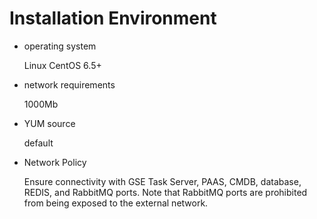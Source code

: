# Installation Environment

- operating system

   Linux CentOS 6.5+

- network requirements

   1000Mb

- YUM source

   default

- Network Policy

   Ensure connectivity with GSE Task Server, PAAS, CMDB, database, REDIS, and RabbitMQ ports. Note that RabbitMQ ports are prohibited from being exposed to the external network.